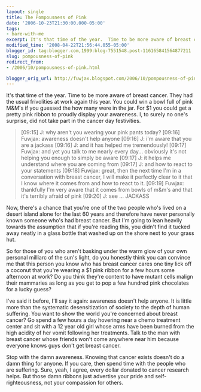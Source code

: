 ```yaml
---
layout: single
title: The Pompousness of Pink
date: '2006-10-23T21:30:00.000-05:00'
tags:
- bare-with-me
excerpt: It's that time of the year.  Time to be more aware of breast cancer.
modified_time: '2008-04-22T21:56:44.055-05:00'
blogger_id: tag:blogger.com,1999:blog-7551548.post-116165841564877211
slug: pompousness-of-pink
redirect_from: 
- /2006/10/pompousness-of-pink.html

blogger_orig_url: http://fuwjax.blogspot.com/2006/10/pompousness-of-pink.html
---
```


It's that time of the year.  Time to be more aware of breast cancer.  They had the usual frivolities at work again this year.  You could win a bowl full of pink M&M's if you guessed the how many were in the jar.  For $1 you could get a pretty pink ribbon to proudly display your awareness.  I, to surely no one's surprise, did not take part in the cancer day festivities.

> [09:15] J: why aren't you wearing your pink pants today?
[09:16] Fuwjax: awareness doesn't help anyone
[09:16] J: i'm aware that you are a jackass
[09:16] J: and it has helped me tremendously!
[09:17] Fuwjax: and yet you talk to me nearly every day... obviously it's not helping you enough to simply be aware
[09:17] J: it helps me understand where you are coming from
[09:17] J: and how to react to your statements
[09:18] Fuwjax: great, then the next time I'm in a conversation with breast cancer, I will make it perfectly clear to it that I know where it comes from and how to react to it.
[09:19] Fuwjax: thankfully I'm very aware that it comes from bowls of m&m's and that it's terribly afraid of pink
[09:20] J: see ... JACKASS

Now, there's a chance that you're one of the two people who's lived on a desert island alone for the last 60 years and therefore have never personally known someone who's had breast cancer.  But I'm going to lean heavily towards the assumption that if you're reading this, you didn't find it tucked away neatly in a glass bottle that washed up on the shore next to your grass hut.

So for those of you who aren't basking under the warm glow of your own personal milliarc of the sun's light, do you honestly think you can convince me that this person you know who has breast cancer cares one tiny lick off a coconut that you're wearing a $1 pink ribbon for a few hours some afternoon at work?  Do you think they're content to have mutant cells malign their mammaries as long as you get to pop a few hundred pink chocolates for a lucky guess?

I've said it before, I'll say it again: awareness doesn't help anyone.  It is little more than the systematic desensitization of society to the depth of human suffering.    You want to show the world you're concerned about breast cancer?  Go spend a few hours a day hovering near a chemo treatment center and sit with a 12 year old girl whose arms have been burned from the high acidity of her vomit following her treatments.  Talk to the man with breast cancer whose friends won't come anywhere near him because everyone knows guys don't get breast cancer.

Stop with the damn awareness.  Knowing that cancer exists doesn't do a damn thing for anyone.  If you care, then spend time with the people who are suffering.  Sure, yeah, I agree, every dollar donated to cancer research helps.  But those damn ribbons just advertise your pride and self-righteousness, not your compassion for others.